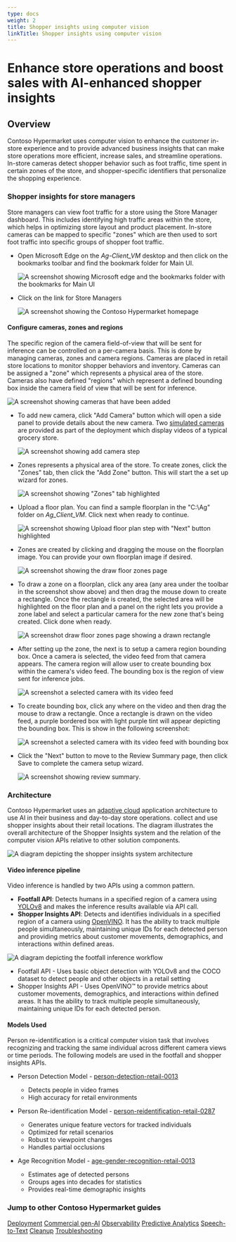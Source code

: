 ```yaml
---
type: docs
weight: 2
title: Shopper insights using computer vision
linkTitle: Shopper insights using computer vision
---
```


# Enhance store operations and boost sales with AI-enhanced shopper insights

## Overview

Contoso Hypermarket uses computer vision to enhance the customer in-store experience and to provide advanced business insights that can make store operations more efficient, increase sales, and streamline operations. In-store cameras detect shopper behavior such as foot traffic, time spent in certain zones of the store, and shopper-specific identifiers that personalize the shopping experience.

### Shopper insights for store managers

Store managers can view foot traffic for a store using the Store Manager dashboard. This includes identifying high traffic areas within the store, which helps in optimizing store layout and product placement. In-store cameras can be mapped to specific "zones" which are then used to sort foot traffic into specific groups of shopper foot traffic.

- Open Microsoft Edge on the _Ag-Client_VM_ desktop and then click on the bookmarks toolbar and find the bookmark folder for Main UI.

    ![A screenshot showing Microsoft edge and the bookmarks folder with the bookmarks for Main UI](./img/bookmarks.png)

- Click on the link for Store Managers

    ![A screenshot showing the Contoso Hypermarket homepage](./img/homepage.png)

#### Configure cameras, zones and regions

The specific region of the camera field-of-view that will be sent for inference can be controlled on a per-camera basis. This is done by managing cameras, zones and camera regions. Cameras are placed in retail store locations to monitor shopper behaviors and inventory. Cameras can be assigned a "zone" which represents a physical area of the store. Cameras also have defined "regions" which represent a defined bounding box inside the camera field of view that will be sent for inference.

![A screenshot showing cameras that have been added](./img/managecameras.png)

- To add new camera, click "Add Camera" button which will open a side panel to provide details about the new camera. Two [simulated cameras](https://github.com/kerberos-io/virtual-rtsp) are provided as part of the deployment which display videos of a typical grocery store.

    ![A screenshot showing add camera step](./img/addcamera.png)

- Zones represents a physical area of the store. To create zones, click the "Zones" tab, then click the "Add Zone" button. This will start the a set up wizard for zones.

    ![A screenshot showing "Zones" tab highlighted](./img/zones.png)

- Upload a floor plan. You can find a sample floorplan in the "C:\Ag\" folder on _Ag_Client_VM_. Click next when ready to continue.

    ![A screenshot showing Upload floor plan step with "Next" button highlighted](./img/uploadfloorplan.png)

- Zones are created by clicking and dragging the mouse on the floorplan image. You can provide your own floorplan image if desired.

    ![A screenshot showing the draw floor zones page](./img/drawfloorzones.png)

- To draw a zone on a floorplan, click any area (any area under the toolbar in the screenshot show above) and then drag the mouse down to create a rectangle. Once the rectangle is created, the selected area will be highlighted on the floor plan and a panel on the right lets you provide a zone label and select a particular camera for the new zone that's being created. Click done when ready.

    ![A screenshot draw floor zones page showing a drawn rectangle](./img/drawfloorzoneswithrectangle.png)

- After setting up the zone, the next is to setup a camera region bounding box. Once a camera is selected, the video feed from that camera appears. The camera region will allow user to create bounding box within the camera's video feed. The bounding box is the region of view sent for inference jobs.

    ![A screenshot a selected camera with its video feed](./img/setupcameraregion.png)

- To create bounding box, click any where on the video and then drag the mouse to draw a rectangle. Once a rectangle is drawn on the video feed, a purple bordered box with light purple tint will appear depicting the bounding box. This is show in the following screenshot:

    ![A screenshot a selected camera with its video feed with bounding box](./img/setupcameraregionwithrectangle.png)

- Click the "Next" button to move to the Review Summary page, then click Save to complete the camera setup wizard.

    ![A screenshot showing review summary](./img/reviewsummary.png).

### Architecture

Contoso Hypermarket uses an [adaptive cloud](https://techcommunity.microsoft.com/blog/azurearcblog/a-guide-to-adaptive-cloud-at-microsoft-ignite-2024/4285028) application architecture to use AI in their business and day-to-day store operations. collect and use shopper insights about their retail locations. The diagram illustrates the overall architecture of the Shopper Insights system and the relation of the computer vision APIs relative to other solution components.

![A diagram depicting the shopper insights system architecture](./img/webarch.png)

#### Video inference pipeline

Video inference is handled by two APIs using a common pattern.

- **Footfall API**: Detects humans in a specified region of a camera using [YOLOv8](https://docs.ultralytics.com/models/yolov8/) and makes the inference results available via API call.
- **Shopper Insights API**: Detects and identifies individuals in a specified region of a camera using [OpenVINO](). It has the ability to track multiple people simultaneously, maintaining unique IDs for each detected person and providing metrics about customer movements, demographics, and interactions within defined areas.

![A diagram depicting the footfall inference workflow](./img/footfall_diagram.png)

- Footfall API - Uses basic object detection with YOLOv8 and the COCO dataset to detect people and other objects in a retail setting
- Shopper Insights API - Uses OpenVINO™ to provide metrics about customer movements, demographics, and interactions within defined areas. It has the ability to track multiple people simultaneously, maintaining unique IDs for each detected person.

#### Models Used

Person re-identification is a critical computer vision task that involves recognizing and tracking the same individual across different camera views or time periods. The following models are used in the footfall and shopper insights APIs.

- Person Detection Model - [person-detection-retail-0013](https://docs.openvino.ai/2022.3/omz_models_model_person_detection_retail_0013.html)
  - Detects people in video frames
  - High accuracy for retail environments

- Person Re-identification Model - [person-reidentification-retail-0287](https://docs.openvino.ai/2022.3/omz_models_model_person_reidentification_retail_0287.html)
  - Generates unique feature vectors for tracked individuals
  - Optimized for retail scenarios
  - Robust to viewpoint changes
  - Handles partial occlusions

- Age Recognition Model - [age-gender-recognition-retail-0013](https://docs.openvino.ai/2022.3/omz_models_model_age_gender_recognition_retail_0013.html)
  - Estimates age of detected persons
  - Groups ages into decades for statistics
  - Provides real-time demographic insights

### Jump to other Contoso Hypermarket guides

[Deployment](../deployment/_index.md)
[Commercial gen-AI](../cerebral/_index.md)
[Observability](../observability/_index.md)
[Predictive Analytics](../predictive_analytics/_index.md)
[Speech-to-Text](../speech_to_text/_index.md)
[Cleanup](../cleanup/_index.md)
[Troubleshooting](../troubleshooting/_index.md)
